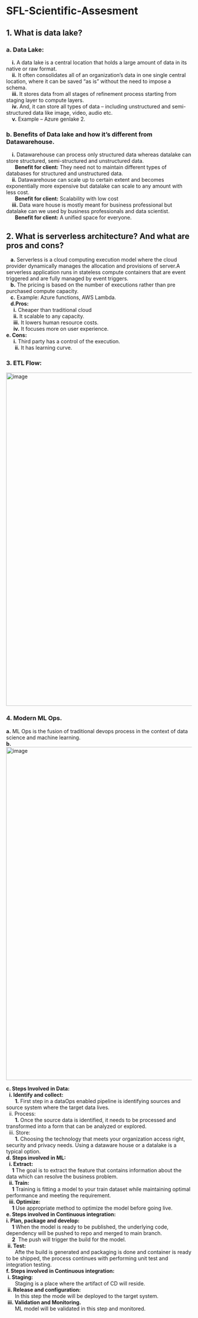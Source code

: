 # SFL-Scientific-Assesment
## 1.	What is data lake?
   ### a.   Data Lake:
  &nbsp; &nbsp; **i.**	A data lake is a central location that holds a large amount of data in its native or raw format.<br/>
  &nbsp; &nbsp; **ii.** It often consolidates all of an organization’s data in one single central location, where it can be saved “as is” without the need to impose a schema.<br/>
  &nbsp; &nbsp; **iii.** It stores data from all stages of refinement process starting from staging layer to compute layers.<br/>
 &nbsp; &nbsp;  **iv.**  And, it can store all types of data – including unstructured and semi-structured data like image, video, audio etc.<br/>
  &nbsp; &nbsp; **v.**  Example – Azure genlake 2.<br/>

  ###  b.   Benefits of Data lake and how it’s different from Datawarehouse.
&nbsp; &nbsp;  **i.**  Datawarehouse can process only structured data whereas datalake can store structured, semi-structured and unstructured data.<br/>
   &nbsp; &nbsp;  &nbsp; **Benefit for client:** They need not to maintain different types of databases for structured and unstructured data.<br/>
&nbsp; &nbsp;  **ii.**	Datawarehouse can scale up to certain extent and becomes exponentially more expensive but datalake can scale to any amount with less cost.<br/>
&nbsp; &nbsp;    &nbsp; **Benefit for client:** Scalability with low cost<br/>
&nbsp; &nbsp; **iii.**	Data ware house is mostly meant for business professional but datalake can we used by business professionals and data scientist.<br/>
  &nbsp; &nbsp;  &nbsp;  **Benefit for client:** A unified space for everyone.<br/>
## 2.	What is serverless architecture? And what are pros and cons?
&nbsp; &nbsp;**a.**	Serverless is a cloud computing execution model where the cloud provider dynamically manages the allocation and provisions of server.A serverless application runs in stateless compute containers that are event triggered and are fully managed by event triggers.<br/>
&nbsp; &nbsp;**b.**	The pricing is based on the number of executions rather than pre purchased compute capacity.<br/>
&nbsp; &nbsp;**c.**	Example: Azure functions, AWS Lambda.<br/>
&nbsp; &nbsp;**d.Pros:** <br/>
 &nbsp;&nbsp; &nbsp; **i.**	Cheaper than traditional cloud<br/>
  &nbsp;&nbsp; &nbsp; **ii.**	It scalable to any capacity.<br/>
  &nbsp;&nbsp; &nbsp; **iii.**	It lowers human resource costs.<br/>
  &nbsp;&nbsp; &nbsp; **iv.**	It focuses more on user experience.<br/>
**e.	Cons:**<br/>
  &nbsp; &nbsp;&nbsp; **i.**	Third party has a control of the execution.<br/>
&nbsp; &nbsp;  &nbsp; **ii.**	It has learning curve.<br/>
  
### 3.	ETL Flow:
<img width="901" alt="image" src="https://github.com/zainraza09/SFL-Scientific-Assesment/blob/main/ETL_Flow%20Diagram.PNG">

### 4.	Modern ML Ops.<br/>
**a.**	ML Ops is the fusion of traditional devops process in the context of data science and machine learning.<br/>
**b.**	<br/>
 <img width="901" alt="image" src="https://github.com/zainraza09/SFL-Scientific-Assesment/blob/main/MLOPS_Diagram.PNG"><br/>

**c.	Steps Involved in Data:**<br/>
&nbsp; **i.	Identify and collect:**<br/>
&nbsp; &nbsp; &nbsp; **1.**	First step in a dataOps enabled pipeline is identifying sources and source system where the target data lives.<br/>
&nbsp; ii.	Process:<br/>
&nbsp; &nbsp; &nbsp; **1.**	Once the source data is identified, it needs to be processed and transformed into a form that can be analyzed or explored.<br/>
&nbsp; iii.	Store:<br/>
&nbsp; &nbsp; &nbsp; **1.**	Choosing the technology that meets your organization access right, security and privacy needs. Using a dataware house or a datalake is a typical option.<br/>
**d.	Steps involved in ML:**<br/>
&nbsp; **i.	Extract:**<br/>
&nbsp;&nbsp;&nbsp; **1**&nbsp;The goal is to extract the feature that contains information about the data which can resolve the business problem.<br/>
&nbsp; **ii.	Train:**<br/>
&nbsp;&nbsp;&nbsp; **1**&nbsp;Training is fitting a model to your train dataset while maintaining optimal performance and meeting the requirement.<br/>
&nbsp; **iii.	Optimize:**<br/>
&nbsp;&nbsp;&nbsp; **1**&nbsp;Use appropriate method to optimize the model before going live.<br/>
**e.	Steps involved in Continuous integration:**<br/>
**i.	Plan, package and develop:**<br/>
&nbsp;&nbsp;&nbsp; **1**&nbsp;When the model is ready to be published, the underlying code, dependency will be pushed to repo and merged to main branch.<br/>
&nbsp;&nbsp;&nbsp;&nbsp;**2** &nbsp;The push will trigger the build for the model.<br/>
&nbsp;**ii.	Test:**<br/>
&nbsp;&nbsp;&nbsp;&nbsp; &nbsp;Afte the build is generated and packaging is done and container is ready to be shipped, the process continues with performing unit test and integration testing.<br/>
**f.	Steps involved in Continuous integration:**<br/>
&nbsp;**i.	Staging:**<br/>
&nbsp;&nbsp;&nbsp;&nbsp; &nbsp;Staging is a place where the artifact of CD will reside.<br/>
&nbsp;**ii.	Release and configuration:**<br/>
&nbsp;&nbsp;&nbsp;&nbsp; &nbsp;In this step the mode will be deployed to the target system.<br/>
&nbsp;**iii.	Validation and Monitoring.**<br/>
&nbsp;&nbsp;&nbsp;&nbsp; &nbsp;ML model will be validated in this step and monitored.<br/>
